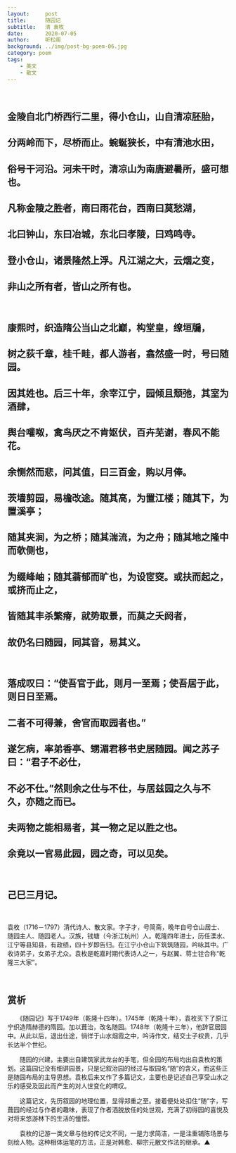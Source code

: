 ```yaml
---
layout:     post
title:      随园记
subtitle:   清 袁枚
date:       2020-07-05
author:     听松阁
background: ../img/post-bg-poem-06.jpg
category: poem
tags:
    - 美文
    - 散文
---
```

&nbsp;
## 金陵自北门桥西行二里，得小仓山，山自清凉胚胎，
## 分两岭而下，尽桥而止。蜿蜒狭长，中有清池水田，
## 俗号干河沿。河未干时，清凉山为南唐避暑所，盛可想也。
## 凡称金陵之胜者，南曰雨花台，西南曰莫愁湖，
## 北曰钟山，东曰冶城，东北曰孝陵，曰鸡鸣寺。
## 登小仓山，诸景隆然上浮。凡江湖之大，云烟之变，
## 非山之所有者，皆山之所有也。
&nbsp;

## 康熙时，织造隋公当山之北巅，构堂皇，缭垣牖，
## 树之荻千章，桂千畦，都人游者，翕然盛一时，号曰随园。
## 因其姓也。后三十年，余宰江宁，园倾且颓弛，其室为酒肆，
## 舆台嚾呶，禽鸟厌之不肯妪伏，百卉芜谢，春风不能花。
## 余恻然而悲，问其值，曰三百金，购以月俸。
## 茨墙剪园，易檐改途。随其高，为置江楼；随其下，为置溪亭；
## 随其夹涧，为之桥；随其湍流，为之舟；随其地之隆中而欹侧也，
## 为缀峰岫；随其蓊郁而旷也，为设宧窔。或扶而起之，或挤而止之，
## 皆随其丰杀繁瘠，就势取景，而莫之夭阏者，
## 故仍名曰随园，同其音，易其义。
&nbsp;

## 落成叹曰：“使吾官于此，则月一至焉；使吾居于此，则日日至焉。
## 二者不可得兼，舍官而取园者也。”
## 遂乞病，率弟香亭、甥湄君移书史居随园。闻之苏子曰：“君子不必仕，
## 不必不仕。”然则余之仕与不仕，与居兹园之久与不久，亦随之而已。
## 夫两物之能相易者，其一物之足以胜之也。
## 余竟以一官易此园，园之奇，可以见矣。
&nbsp;

## 己巳三月记。


&nbsp;


袁枚（1716－1797）清代诗人、散文家。字子才，号简斋，晚年自号仓山居士、随园主人、随园老人。汉族，钱塘（今浙江杭州）人。乾隆四年进士，历任溧水、江宁等县知县，有政绩，四十岁即告归。在江宁小仓山下筑筑随园，吟咏其中。广收诗弟子，女弟子尤众。袁枚是乾嘉时期代表诗人之一，与赵翼、蒋士铨合称“乾隆三大家”。

&nbsp;



## 赏析



　　《随园记》写于1749年（乾隆十四年）。1745年（乾隆十年），袁枚买下了原江宁织造隋赫德的隋园。加以葺治，改名随园。1748年（乾隆十三年），他辞官居园中。从此以后，退出仕途，徜徉于山水烟霞之中，吟诗作文，结交士子权贵，几乎长达半个世纪。



　　随园的兴建，主要出自建筑家武龙台的手笔，但全园的布局均出自袁枚的策划。这篇园记没有细讲园景，只是记叙治园的经过与取园名“随”的含义，而这些正是随园布局的主导思想。袁枚后来又作了多篇记文，主要也是记述自己享受山水之乐的感受及因此而产生的对人世变化的喟叹。



　　这篇记文，先历叙园的地理位置，显得郑重之至。接着便处处扣住“随”字，写葺园的经过与作者的趣味，表现了作者洒脱放任的处世观，充满了初得园的喜悦及对将来悠游林下的生活的憧憬。



　　袁枚的记游一类文章与他的传记文不同，一是力求简洁，一是注重铺陈场景与刻绘人物。这种相体运笔的方法，正是对韩愈、柳宗元散文作法的继承。▲

